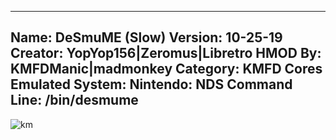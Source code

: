 -----------------------
Name: DeSmuME (Slow)
Version: 10-25-19
Creator: YopYop156|Zeromus|Libretro
HMOD By: KMFDManic|madmonkey
Category: KMFD Cores
Emulated System: Nintendo: NDS
Command Line: /bin/desmume
-----------------------
![km](https://i.imgur.com/JYRrLnC.png)
